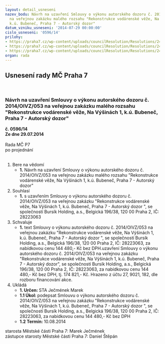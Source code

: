 ```yaml
---
layout: detail_usneseni
nazev_bodu: Návrh na uzavření Smlouvy o výkonu autorského dozoru č. 2014/OIVZ/053
  na veřejnou zakázku malého rozsahu "Rekonstrukce vodárenské věže, Na Výšinách 1,
  k.ú. Bubeneč, Praha 7 - Autorský dozor"
datum_vzniku_usneseni: '2014-07-29 00:00:00'
cislo_usneseni: '0596/14'
prilohy:
- https://praha7.cz/wp-content/uploads/councilResolution/Resolutions/24785/36-14-2._smlouva_-_op.doc
- https://praha7.cz/wp-content/uploads/councilResolution/Resolutions/24785/36-14-5._v%c3%bdzva.doc
- https://praha7.cz/wp-content/uploads/councilResolution/Resolutions/24785/36-14-7._v%c3%bdpis_z_obch.rejst%c5%99%c3%adku_ze_dne_11.7.2014.pdf
organ: rada
---
```

<div id="ucUsn_pList" class="usn">
	<span><h2>Usnesení rady MČ Praha 7 </h2>
<br></span><div class="standBody">
<span><h3>Návrh na uzavření Smlouvy o výkonu autorského dozoru č. 2014/OIVZ/053 na veřejnou zakázku malého rozsahu "Rekonstrukce vodárenské věže, Na Výšinách 1, k.ú. Bubeneč, Praha 7 - Autorský dozor"</h3></span><div class="center">
		<strong>č. 0596/14</strong><br>
	</div>
<div class="center">
		<strong>Ze dne 29.07.2014</strong><br><br>
	</div>Rada MČ P7<br> po projednání<br><br><ol>
<li>Bere na vědomí<ul><li>
<strong>1.</strong> Návrh na uzavření Smlouvy o výkonu autorského dozoru č. 2014/OIVZ/053 na veřejnou zakázku malého rozsahu "Rekonstrukce vodárenské věže, Na Výšinách 1, k.ú. Bubeneč, Praha 7 - Autorský dozor"</li></ul>
</li>
<li>Souhlasí<ul><li>
<strong>1.</strong> s uzavřením  Smlouvy o výkonu autorského dozoru č. 2014/OIVZ/053 na veřejnou zakázku "Rekonstrukce vodárenské věže, Na Výšinách 1, k.ú. Bubeneč, Praha 7 - Autorský dozor ", se společností Bursík Holding, a.s., Belgická 196/38, 120 00 Praha 2, IČ: 28223063</li></ul>
</li>
<li>Schvaluje<ul><li>
<strong>1.</strong> text  Smlouvy o výkonu autorského dozoru č. 2014/OIVZ/053 na veřejnou zakázku "Rekonstrukce vodárenské věže, Na Výšinách 1, k.ú. Bubeneč, Praha 7 - Autorský dozor ", se společností Bursík Holding, a.s., Belgická 196/38, 120 00 Praha 2, IČ: 28223063, za nabídkovou cenu 144 480,- Kč bez DPH.uzavření   Smlouvy o výkonu autorského dozoru č. 2014/OIVZ/053 na veřejnou zakázku "Rekonstrukce vodárenské věže, Na Výšinách 1, k.ú. Bubeneč, Praha 7 - Autorský dozor", se společností Bursík Holding, a.s., Belgická 196/38, 120 00 Praha 2, IČ: 28223063, za nabídkovou cenu 144 480,- Kč bez DPH, tj. 174 821,- Kč. Hrazeno  z účtu 27, 9021, 182, dle rozboru financování akce. </li></ul>
</li>
<li>Ukládá<ul>
<li>
<strong>1. Určen: </strong>STA Ječmének Marek</li>
<li>
<strong>1.1 Úkol: </strong>podepsat  Smlouvu o výkonu autorského dozoru č. 2014/OIVZ/053 na veřejnou zakázku "Rekonstrukce vodárenské věže, Na Výšinách 1, k.ú. Bubeneč, Praha 7 - Autorský dozor ", se společností Bursík Holding, a.s., Belgická 196/38, 120 00 Praha 2, IČ: 28223063, za nabídkovou cenu 144 480,- Kč bez DPH </li>
<li>
<strong>1.2 Termín: </strong>10.08.2014</li>
</ul>
</li>
</ol>starosta Městské části Praha 7: Marek Ječmének<br>zástupce starosty Městské části Praha 7: Daniel Štěpán 
</div>
</div>